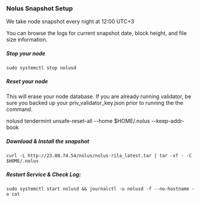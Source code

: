 ### Nolus Snapshot Setup
We take node snapshot every night at 12:00 UTC+3

You can browse the logs for current snapshot date, block height, and file size information.


##### Stop your node
`sudo systemctl stop nolusd`
##### Reset your node
This will erase your node database. If you are already running validator, be sure you backed up your priv_validator_key.json prior to running the the command.

nolusd tendermint unsafe-reset-all --home $HOME/.nolus --keep-addr-book
##### Download & Install the snapshot
`curl -L http://23.88.74.54/nolus/nolus-rila_latest.tar | tar -xf - -C $HOME/.nolus `
##### Restart Service & Check Log:
`sudo systemctl start nolusd && journalctl -u nolusd -f --no-hostname -o cat`
